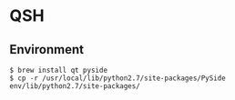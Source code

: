 # QSH

## Environment

```
$ brew install qt pyside
$ cp -r /usr/local/lib/python2.7/site-packages/PySide env/lib/python2.7/site-packages/
```
